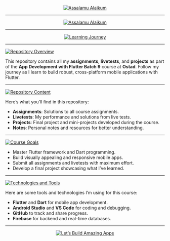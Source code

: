 <p align="center">
  <a href="https://github.com/CodderPrince">
    <img src="https://readme-typing-svg.demolab.com?font=Fira+Code&size=35&pause=20000&color=FFD700&center=true&vCenter=true&width=1000&lines=Ostad+Batch+9+-+App+Development+with+Flutter" alt="Assalamu Alaikum">
  </a>
</p>

---

<p align="center">
  <a href="https://github.com/CodderPrince">
    <img src="https://readme-typing-svg.demolab.com?font=Fira+Code&size=35&pause=20000&color=FFA500&center=true&vCenter=true&width=1000&lines=👋+Assalamu+Alaikum,+I'm+Md. An Nahian+Prince!" alt="Assalamu Alaikum">
  </a>
</p>

---

<p align="center">
  <a href="https://github.com/CodderPrince">
    <img src="https://readme-typing-svg.demolab.com?font=Fira+Code&size=32&pause=20000&color=00FF00&center=true&vCenter=true&width=1000&lines=🚀+Welcome+to+My+Learning+Journey!" alt="Learning Journey">
  </a>
</p>

---

<p align="left">
   <a href="https://github.com/CodderPrince">
    <img src="https://readme-typing-svg.demolab.com?font=Fira+Code&size=28&pause=20000&color=FFA500&center=false&vCenter=false&width=1000&lines=📂+Repository+Overview" alt="Repository Overview">
  </a>
</p>

This repository contains all my **assignments**, **livetests**, and **projects** as part of the **App Development with Flutter Batch 9** course at **Ostad**. Follow my journey as I learn to build robust, cross-platform mobile applications with Flutter.

---

<p align="left">
   <a href="https://github.com/CodderPrince">
    <img src="https://readme-typing-svg.demolab.com?font=Fira+Code&size=28&pause=20000&color=00FF00&center=false&vCenter=false&width=1000&lines=📋+Content+of+this+Repository" alt="Repository Content">
  </a>
</p>

Here’s what you’ll find in this repository:
- **Assignments**: Solutions to all course assignments.
- **Livetests**: My performance and solutions from live tests.
- **Projects**: Final project and mini-projects developed during the course.
- **Notes**: Personal notes and resources for better understanding.

---

<p align="left">
   <a href="https://github.com/CodderPrince">
    <img src="https://readme-typing-svg.demolab.com?font=Fira+Code&size=28&pause=20000&color=FF6347&center=false&vCenter=false&width=1000&lines=🎯+Goals+for+This+Course" alt="Course Goals">
  </a>
</p>

- Master Flutter framework and Dart programming.
- Build visually appealing and responsive mobile apps.
- Submit all assignments and livetests with maximum effort.
- Develop a final project showcasing what I’ve learned.

---

<p align="left">
  <a href="https://github.com/CodderPrince">
    <img src="https://readme-typing-svg.demolab.com?font=Fira+Code&size=28&pause=20000&color=FFD700&center=false&vCenter=false&width=1000&lines=🚀+Technologies+and+Tools+I'm+Using" alt="Technologies and Tools">
  </a>
</p>

Here are some tools and technologies I’m using for this course:
- **Flutter** and **Dart** for mobile app development.
- **Android Studio** and **VS Code** for coding and debugging.
- **GitHub** to track and share progress.
- **Firebase** for backend and real-time databases.

---

<p align="center">
  <a href="https://github.com/CodderPrince">
    <img src="https://readme-typing-svg.demolab.com?font=Fira+Code&size=32&pause=20000&color=FF6347&center=true&vCenter=true&width=1000&lines=🌟+Let’s+Build+Amazing+Apps!" alt="Let’s Build Amazing Apps">
  </a>
</p>
